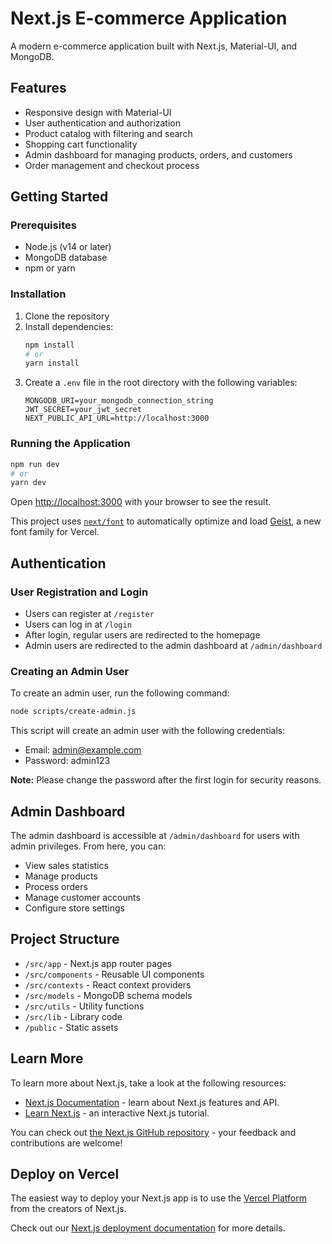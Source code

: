 # Next.js E-commerce Application

A modern e-commerce application built with Next.js, Material-UI, and MongoDB.

## Features

- Responsive design with Material-UI
- User authentication and authorization
- Product catalog with filtering and search
- Shopping cart functionality
- Admin dashboard for managing products, orders, and customers
- Order management and checkout process

## Getting Started

### Prerequisites

- Node.js (v14 or later)
- MongoDB database
- npm or yarn

### Installation

1. Clone the repository
2. Install dependencies:
   ```bash
   npm install
   # or
   yarn install
   ```
3. Create a `.env` file in the root directory with the following variables:
   ```
   MONGODB_URI=your_mongodb_connection_string
   JWT_SECRET=your_jwt_secret
   NEXT_PUBLIC_API_URL=http://localhost:3000
   ```

### Running the Application

```bash
npm run dev
# or
yarn dev
```

Open [http://localhost:3000](http://localhost:3000) with your browser to see the result.

This project uses [`next/font`](https://nextjs.org/docs/app/building-your-application/optimizing/fonts) to automatically optimize and load [Geist](https://vercel.com/font), a new font family for Vercel.

## Authentication

### User Registration and Login

- Users can register at `/register`
- Users can log in at `/login`
- After login, regular users are redirected to the homepage
- Admin users are redirected to the admin dashboard at `/admin/dashboard`

### Creating an Admin User

To create an admin user, run the following command:

```bash
node scripts/create-admin.js
```

This script will create an admin user with the following credentials:
- Email: admin@example.com
- Password: admin123

**Note:** Please change the password after the first login for security reasons.

## Admin Dashboard

The admin dashboard is accessible at `/admin/dashboard` for users with admin privileges. From here, you can:

- View sales statistics
- Manage products
- Process orders
- Manage customer accounts
- Configure store settings

## Project Structure

- `/src/app` - Next.js app router pages
- `/src/components` - Reusable UI components
- `/src/contexts` - React context providers
- `/src/models` - MongoDB schema models
- `/src/utils` - Utility functions
- `/src/lib` - Library code
- `/public` - Static assets

## Learn More

To learn more about Next.js, take a look at the following resources:

- [Next.js Documentation](https://nextjs.org/docs) - learn about Next.js features and API.
- [Learn Next.js](https://nextjs.org/learn) - an interactive Next.js tutorial.

You can check out [the Next.js GitHub repository](https://github.com/vercel/next.js) - your feedback and contributions are welcome!

## Deploy on Vercel

The easiest way to deploy your Next.js app is to use the [Vercel Platform](https://vercel.com/new?utm_medium=default-template&filter=next.js&utm_source=create-next-app&utm_campaign=create-next-app-readme) from the creators of Next.js.

Check out our [Next.js deployment documentation](https://nextjs.org/docs/app/building-your-application/deploying) for more details.
